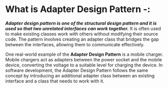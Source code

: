 # What is Adapter Design Pattern -:

**_Adapter design pattern is one of the structural design pattern and it is used so that two unrelated interfaces can work together._** It is often used to make existing classes work with others without modifying their source code. The pattern involves creating an adapter class that bridges the gap between the interfaces, allowing them to communicate effectively.

One real-world example of the **Adapter Design Pattern** is a mobile charger. Mobile chargers act as adapters between the power socket and the mobile device, converting the voltage to a suitable level for charging the device. In software development, the Adapter Design Pattern follows the same concept by introducing an additional adapter class between an existing interface and a class that needs to work with it.
